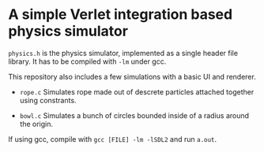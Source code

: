 # A simple Verlet integration based physics simulator

`physics.h` is the physics simulator, implemented as a single header file library. 
It has to be compiled with `-lm` under gcc.
<!--[Explanation of the code on GitHub pages](http://10maurycy10.github.io/tutorials/a_super_simple_physics_engine/)-->

This repository also includes a few simulations with a basic UI and renderer.

- `rope.c` Simulates rope made out of descrete particles attached together using constrants.

- `bowl.c` Simulates a bunch of circles bounded inside of a radius around the origin. 

If using gcc, compile with `gcc [FILE] -lm -lSDL2` and run `a.out`.
